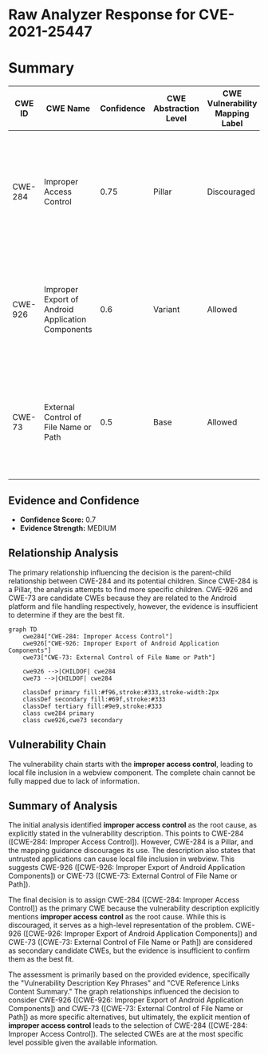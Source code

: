 # Raw Analyzer Response for CVE-2021-25447

# Summary
| CWE ID | CWE Name | Confidence | CWE Abstraction Level | CWE Vulnerability Mapping Label | CWE-Vulnerability Mapping Notes |
|---|---|---|---|---|---|
| CWE-284 | Improper Access Control | 0.75 | Pillar | Discouraged | The description explicitly mentions "Improper access control" as the root cause. While discouraged, it's a starting point.|
| CWE-926 | Improper Export of Android Application Components | 0.6 | Variant | Allowed | This is a possible candidate since the vulnerability is in Android, but the information is insufficient to confirm this.|
| CWE-73 | External Control of File Name or Path | 0.5 | Base | Allowed | This is another possible candidate since the impact is local file inclusion, but the evidence is insufficient.|

## Evidence and Confidence

*   **Confidence Score:** 0.7
*   **Evidence Strength:** MEDIUM

## Relationship Analysis
The primary relationship influencing the decision is the parent-child relationship between CWE-284 and its potential children. Since CWE-284 is a Pillar, the analysis attempts to find more specific children. CWE-926 and CWE-73 are candidate CWEs because they are related to the Android platform and file handling respectively, however, the evidence is insufficient to determine if they are the best fit.

```mermaid
graph TD
    cwe284["CWE-284: Improper Access Control"]
    cwe926["CWE-926: Improper Export of Android Application Components"]
    cwe73["CWE-73: External Control of File Name or Path"]
    
    cwe926 -->|CHILDOF| cwe284
    cwe73 -->|CHILDOF| cwe284
    
    classDef primary fill:#f96,stroke:#333,stroke-width:2px
    classDef secondary fill:#69f,stroke:#333
    classDef tertiary fill:#9e9,stroke:#333
    class cwe284 primary
    class cwe926,cwe73 secondary
```

## Vulnerability Chain
The vulnerability chain starts with the **improper access control**, leading to local file inclusion in a webview component. The complete chain cannot be fully mapped due to lack of information.

## Summary of Analysis
The initial analysis identified **improper access control** as the root cause, as explicitly stated in the vulnerability description. This points to CWE-284 ([CWE-284: Improper Access Control]). However, CWE-284 is a Pillar, and the mapping guidance discourages its use. The description also states that untrusted applications can cause local file inclusion in webview. This suggests CWE-926 ([CWE-926: Improper Export of Android Application Components]) or CWE-73 ([CWE-73: External Control of File Name or Path]).

The final decision is to assign CWE-284 ([CWE-284: Improper Access Control]) as the primary CWE because the vulnerability description explicitly mentions **improper access control** as the root cause. While this is discouraged, it serves as a high-level representation of the problem. CWE-926 ([CWE-926: Improper Export of Android Application Components]) and CWE-73 ([CWE-73: External Control of File Name or Path]) are considered as secondary candidate CWEs, but the evidence is insufficient to confirm them as the best fit.

The assessment is primarily based on the provided evidence, specifically the "Vulnerability Description Key Phrases" and "CVE Reference Links Content Summary." The graph relationships influenced the decision to consider CWE-926 ([CWE-926: Improper Export of Android Application Components]) and CWE-73 ([CWE-73: External Control of File Name or Path]) as more specific alternatives, but ultimately, the explicit mention of **improper access control** leads to the selection of CWE-284 ([CWE-284: Improper Access Control]). The selected CWEs are at the most specific level possible given the available information.